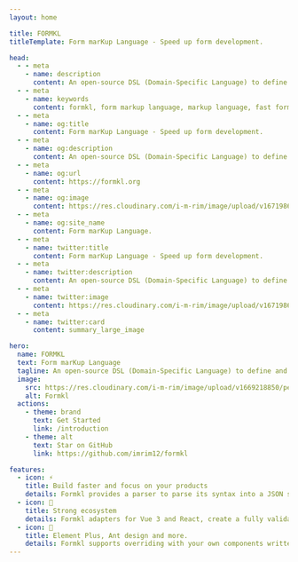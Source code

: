 ```yaml
---
layout: home

title: FORMKL
titleTemplate: Form marKup Language - Speed up form development.

head:
  - - meta
    - name: description
      content: An open-source DSL (Domain-Specific Language) to define and create form schema.
  - - meta
    - name: keywords
      content: formkl, form markup language, markup language, fast form, form, form.js, formkl, auto form
  - - meta
    - name: og:title
      content: Form marKup Language - Speed up form development.
  - - meta
    - name: og:description
      content: An open-source DSL (Domain-Specific Language) to define and create form schema.
  - - meta
    - name: og:url
      content: https://formkl.org
  - - meta
    - name: og:image
      content: https://res.cloudinary.com/i-m-rim/image/upload/v1671986246/personal/thumbnail_c23hb6.png
  - - meta
    - name: og:site_name
      content: Form marKup Language.
  - - meta
    - name: twitter:title
      content: Form marKup Language - Speed up form development.
  - - meta
    - name: twitter:description
      content: An open-source DSL (Domain-Specific Language) to define and create form schema.
  - - meta
    - name: twitter:image
      content: https://res.cloudinary.com/i-m-rim/image/upload/v1671986246/personal/thumbnail_c23hb6.png
  - - meta
    - name: twitter:card
      content: summary_large_image

hero:
  name: FORMKL
  text: Form marKup Language
  tagline: An open-source DSL (Domain-Specific Language) to define and create form schema.
  image:
    src: https://res.cloudinary.com/i-m-rim/image/upload/v1669218850/personal/logo_h6vt9n.svg
    alt: Formkl
  actions:
    - theme: brand
      text: Get Started
      link: /introduction
    - theme: alt
      text: Star on GitHub
      link: https://github.com/imrim12/formkl

features:
  - icon: ⚡️
    title: Build faster and focus on your products
    details: Formkl provides a parser to parse its syntax into a JSON schema, which can be used for any system.
  - icon: 💪
    title: Strong ecosystem
    details: Formkl adapters for Vue 3 and React, create a fully validated form with a few lines of code.
  - icon: 🎨
    title: Element Plus, Ant design and more.
    details: Formkl supports overriding with your own components written in these popular UI libs.
---
```

